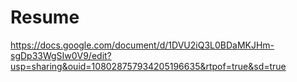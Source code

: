 # Resume

https://docs.google.com/document/d/1DVU2iQ3L0BDaMKJHm-sgDp33WgSIw0V9/edit?usp=sharing&ouid=108028757934205196635&rtpof=true&sd=true
